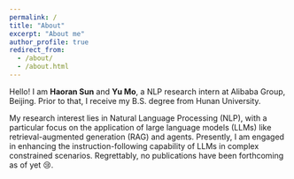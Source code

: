 ```yaml
---
permalink: /
title: "About"
excerpt: "About me"
author_profile: true
redirect_from: 
  - /about/
  - /about.html
---
```


Hello! I am **Haoran Sun** and **Yu Mo**, a NLP research intern at Alibaba Group, Beijing. Prior to that, I receive my B.S. degree from Hunan University.

My research interest lies in Natural Language Processing (NLP), with a particular focus on the application of large language models (LLMs) like retrieval-augmented generation (RAG) and agents. Presently, I am engaged in enhancing the instruction-following capability of LLMs in complex constrained scenarios. Regrettably, no publications have been forthcoming as of yet 😢. 
